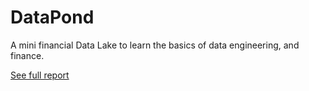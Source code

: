 # DataPond

A mini financial Data Lake to learn the basics of data engineering, and finance.

[See full report](Report.pdf)
